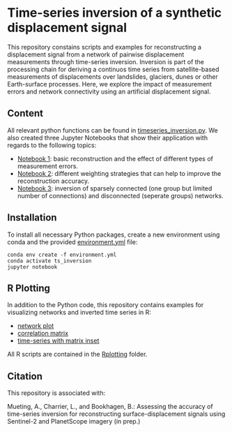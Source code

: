 # Time-series inversion of a synthetic displacement signal

This repository constains scripts and examples for reconstructing a displacement signal from a network of pairwise displacement measurements through time-series inversion. Inversion is part of the processing chain for deriving a continuos time series from satellite-based measurements of displacements over landslides, glaciers, dunes or other Earth-surface processes. Here, we explore the impact of measurement errors and network connectivity using an artificial displacement signal.     

## Content
All relevant python functions can be found in [timeseries_inversion.py](./timeseries_inversion.py). We also created three Jupyter Notebooks that show their application with regards to the following topics: 
 - [Notebook 1](./timeseries_inversion_basic_example.ipynb): basic reconstruction and the effect of different types of measurement errors.
 - [Notebook 2](./timeseries_inversion_with_weights.ipynb): different weighting strategies that can help to improve the reconstruction accuracy.
 - [Notebook 3](./timeseries_inversion_sparse_and_disconnected_networks.ipynb): inversion of sparsely connected (one group but limited number of connections) and disconnected (seperate groups) networks.

## Installation
To install all necessary Python packages, create a new environment using conda and the provided [environment.yml](./environment.yml) file: 
```
conda env create -f environment.yml
conda activate ts_inversion
jupyter notebook
```

## R Plotting
In addition to the Python code, this repository contains examples for visualizing networks and inverted time series in R: 
- [network plot](./Rplotting/plot_graph.R)
- [correlation matrix](./Rplotting/plot_matrix.R) 
- [time-series with matrix inset](./Rplotting/matrix_inset.R)

All R scripts are contained in the [Rplotting](./Rplotting) folder.


## Citation

This repository is associated with:

Mueting, A., Charrier, L., and Bookhagen, B.: Assessing the accuracy of time-series inversion for reconstructing surface-displacement signals using Sentinel-2 and PlanetScope imagery (in prep.)
